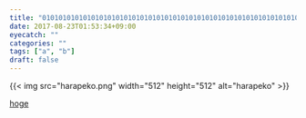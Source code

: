 ```yaml
---
title: "010101010101010101010101010101010101010101010101010101010101010101010101010101010101010101010101"
date: 2017-08-23T01:53:34+09:00
eyecatch: ""
categories: ""
tags: ["a", "b"]
draft: false
---
```


{{< img src="harapeko.png" width="512" height="512" alt="harapeko" >}}

<a href="http://www.videoman.gr/video/106958.mp4">hoge</a>